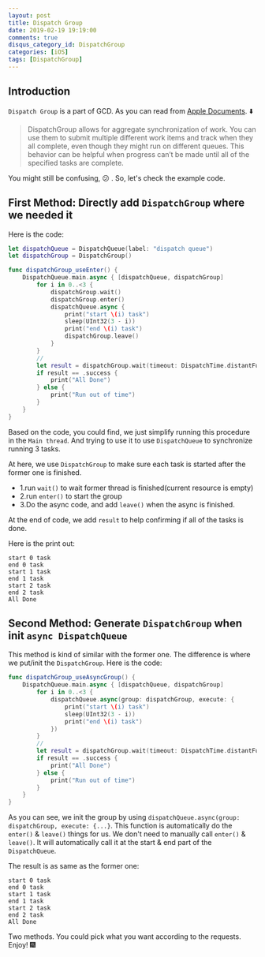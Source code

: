 ```yaml
---
layout: post
title: Dispatch Group
date: 2019-02-19 19:19:00
comments: true
disqus_category_id: DispatchGroup
categories: [iOS]
tags: [DispatchGroup]
---
```


## Introduction

`Dispatch Group` is a part of GCD. As you can read from [Apple Documents](https://developer.apple.com/documentation/dispatch/dispatchgroup). :arrow_down:

> DispatchGroup allows for aggregate synchronization of work. You can use them to submit multiple different work items and track when they all complete, even though they might run on different queues. This behavior can be helpful when progress can’t be made until all of the specified tasks are complete.

You might still be confusing, :confused: . So, let's check the example code.

## First Method: Directly add `DispatchGroup` where we needed it

Here is the code:

```swift
let dispatchQueue = DispatchQueue(label: "dispatch queue")
let dispatchGroup = DispatchGroup()

func dispatchGroup_useEnter() {
    DispatchQueue.main.async { [dispatchQueue, dispatchGroup]
        for i in 0..<3 {
            dispatchGroup.wait()
            dispatchGroup.enter()
            dispatchQueue.async {
                print("start \(i) task")
                sleep(UInt32(3 - i))
                print("end \(i) task")
                dispatchGroup.leave()
            }
        }
        //
        let result = dispatchGroup.wait(timeout: DispatchTime.distantFuture)
        if result == .success {
            print("All Done")
        } else {
            print("Run out of time")
        }
    }
}
```

Based on the code, you could find, we just simplify running this procedure in the `Main thread`. And trying to use it to use `DispatchQueue` to synchronize running 3 tasks.

At here, we use `DispatchGroup` to make sure each task is started after the former one is finished.

- 1.run `wait()` to wait former thread is finished(current resource is empty)
- 2.run `enter()` to start the group
- 3.Do the async code, and add `leave()` when the async is finished.

At the end of code, we add `result` to help confirming if all of the tasks is done.

Here is the print out:

```shell
start 0 task
end 0 task
start 1 task
end 1 task
start 2 task
end 2 task
All Done
```

## Second Method: Generate `DispatchGroup` when init `async DispatchQueue`

This method is kind of similar with the former one. The difference is where we put/init the `DispatchGroup`. Here is the code:

```swift
func dispatchGroup_useAsyncGroup() {
    DispatchQueue.main.async { [dispatchQueue, dispatchGroup]
        for i in 0..<3 {
            dispatchQueue.async(group: dispatchGroup, execute: {
                print("start \(i) task")
                sleep(UInt32(3 - i))
                print("end \(i) task")
            })
        }
        //
        let result = dispatchGroup.wait(timeout: DispatchTime.distantFuture)
        if result == .success {
            print("All Done")
        } else {
            print("Run out of time")
        }
    }
}
```

As you can see, we init the group by using `dispatchQueue.async(group: dispatchGroup, execute: {...}`. This function is automatically do the `enter()` & `leave()` things for us. We don't need to manually call `enter()` & `leave()`. It will automatically call it at the start & end part of the `DispatchQueue`.

The result is as same as the former one:

```shell
start 0 task
end 0 task
start 1 task
end 1 task
start 2 task
end 2 task
All Done
```

Two methods. You could pick what you want according to the requests. Enjoy! :fireworks: 
